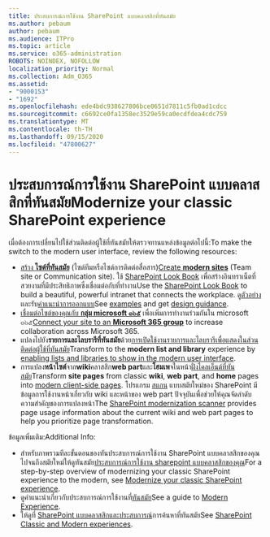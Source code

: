 ```yaml
---
title: ประสบการณ์การใช้งาน SharePoint แบบคลาสสิกที่ทันสมัย
ms.author: pebaum
author: pebaum
ms.audience: ITPro
ms.topic: article
ms.service: o365-administration
ROBOTS: NOINDEX, NOFOLLOW
localization_priority: Normal
ms.collection: Adm_O365
ms.assetid:
- "9000153"
- "1692"
ms.openlocfilehash: ede4bdc938627806bce0651d7811c5fb0ad1cdcc
ms.sourcegitcommit: c6692ce0fa1358ec3529e59ca0ecdfdea4cdc759
ms.translationtype: MT
ms.contentlocale: th-TH
ms.lasthandoff: 09/15/2020
ms.locfileid: "47800627"
---
```

# <a name="modernize-your-classic-sharepoint-experience"></a><span data-ttu-id="ab3c9-102">ประสบการณ์การใช้งาน SharePoint แบบคลาสสิกที่ทันสมัย</span><span class="sxs-lookup"><span data-stu-id="ab3c9-102">Modernize your classic SharePoint experience</span></span>

<span data-ttu-id="ab3c9-103">เมื่อต้องการเปลี่ยนไปใช้ส่วนติดต่อผู้ใช้ที่ทันสมัยให้ตรวจทานแหล่งข้อมูลต่อไปนี้:</span><span class="sxs-lookup"><span data-stu-id="ab3c9-103">To make the switch to the modern user interface, review the following resources:</span></span>

- <span data-ttu-id="ab3c9-104">[สร้าง **ไซต์ที่ทันสมัย**](https://support.office.com/article/create-a-team-site-in-sharepoint-ef10c1e7-15f3-42a3-98aa-b5972711777d) (ไซต์ทีมหรือไซต์การติดต่อสื่อสาร)</span><span class="sxs-lookup"><span data-stu-id="ab3c9-104">[Create **modern sites**](https://support.office.com/article/create-a-team-site-in-sharepoint-ef10c1e7-15f3-42a3-98aa-b5972711777d) (Team site or Communication site).</span></span> <span data-ttu-id="ab3c9-105">ใช้ [SharePoint Look Book](https://lookbook.microsoft.com/assets/SharePoint_lookbook_2019.pdf) เพื่อสร้างอินทราเน็ตที่สวยงามที่มีประสิทธิภาพซึ่งเชื่อมต่อกับที่ทำงาน</span><span class="sxs-lookup"><span data-stu-id="ab3c9-105">Use the [SharePoint Look Book](https://lookbook.microsoft.com/assets/SharePoint_lookbook_2019.pdf) to build a beautiful, powerful intranet that connects the workplace.</span></span> <span data-ttu-id="ab3c9-106">ดู[ตัวอย่าง](https://lookbook.microsoft.com/)และรับ[คำแนะนำการออกแบบ](https://spdesign.azurewebsites.net/)</span><span class="sxs-lookup"><span data-stu-id="ab3c9-106">See [examples](https://lookbook.microsoft.com/) and get [design guidance](https://spdesign.azurewebsites.net/).</span></span>
- <span data-ttu-id="ab3c9-107">[เชื่อมต่อไซต์ของคุณกับ **กลุ่ม microsoft ๓๖๕**](https://docs.microsoft.com/sharepoint/dev/transform/modernize-connect-to-office365-group) เพื่อเพิ่มการทำงานร่วมกันใน microsoft ๓๖๕</span><span class="sxs-lookup"><span data-stu-id="ab3c9-107">[Connect your site to an **Microsoft 365 group**](https://docs.microsoft.com/sharepoint/dev/transform/modernize-connect-to-office365-group) to increase collaboration across Microsoft 365.</span></span>
- <span data-ttu-id="ab3c9-108">แปลงไปยัง**รายการและไลบรารีที่ทันสมัย**ด้วย[การเปิดใช้งานรายการและไลบรารีเพื่อแสดงในส่วนติดต่อผู้ใช้ที่ทันสมัย](https://docs.microsoft.com/sharepoint/dev/transform/modernize-userinterface-lists-and-libraries)</span><span class="sxs-lookup"><span data-stu-id="ab3c9-108">Transform to the **modern list and library** experience by [enabling lists and libraries to show in the modern user interface](https://docs.microsoft.com/sharepoint/dev/transform/modernize-userinterface-lists-and-libraries).</span></span>
- <span data-ttu-id="ab3c9-109">การแปลง**หน้าไซต์**จาก**wiki**คลาสสิก**web part**และ**โฮมเพ**จในหน้า[ฝั่งไคลเอ็นต์ที่ทันสมัย](https://docs.microsoft.com/sharepoint/dev/transform/modernize-userinterface-site-pages)</span><span class="sxs-lookup"><span data-stu-id="ab3c9-109">Transform **site pages** from classic **wiki**, **web part**, and **home** pages into [modern client-side pages](https://docs.microsoft.com/sharepoint/dev/transform/modernize-userinterface-site-pages).</span></span> <span data-ttu-id="ab3c9-110">โปรแกรม [สแกน](https://docs.microsoft.com/sharepoint/dev/transform/modernize-scanner) แบบสมัยใหม่ของ SharePoint มีข้อมูลการใช้งานหน้าเกี่ยวกับ wiki และหน้าของ web part ปัจจุบันเพื่อช่วยให้คุณจัดลำดับความสำคัญของการแปลงหน้า</span><span class="sxs-lookup"><span data-stu-id="ab3c9-110">The [SharePoint modernization scanner](https://docs.microsoft.com/sharepoint/dev/transform/modernize-scanner) provides page usage information about the current wiki and web part pages to help you prioritize page transformation.</span></span>

<span data-ttu-id="ab3c9-111">ข้อมูลเพิ่มเติม:</span><span class="sxs-lookup"><span data-stu-id="ab3c9-111">Additional Info:</span></span>

- <span data-ttu-id="ab3c9-112">สำหรับภาพรวมทีละขั้นตอนของทันประสบการณ์การใช้งาน SharePoint แบบคลาสสิกของคุณไปจนถึงสมัยใหม่ให้ดูทันสมัย[ประสบการณ์การใช้งาน sharepoint แบบคลาสสิกของคุณ](https://docs.microsoft.com/sharepoint/dev/transform/modernize-classic-sites)</span><span class="sxs-lookup"><span data-stu-id="ab3c9-112">For a step-by-step overview of modernizing your classic SharePoint experience to the modern, see [Modernize your classic SharePoint experience](https://docs.microsoft.com/sharepoint/dev/transform/modernize-classic-sites).</span></span>
- <span data-ttu-id="ab3c9-113">ดูคำแนะนำเกี่ยวกับประสบการณ์การใช้งานที่[ทันสมัย](https://docs.microsoft.com/sharepoint/guide-to-sharepoint-modern-experience)</span><span class="sxs-lookup"><span data-stu-id="ab3c9-113">See a guide to [Modern Experience](https://docs.microsoft.com/sharepoint/guide-to-sharepoint-modern-experience).</span></span>
- <span data-ttu-id="ab3c9-114">ให้ดูที่ [SharePoint แบบคลาสสิกและประสบการณ์](https://support.office.com/article/sharepoint-classic-and-modern-experiences-5725c103-505d-4a6e-9350-300d3ec7d73f)การค้นหาที่ทันสมัย</span><span class="sxs-lookup"><span data-stu-id="ab3c9-114">See [SharePoint Classic and Modern experiences](https://support.office.com/article/sharepoint-classic-and-modern-experiences-5725c103-505d-4a6e-9350-300d3ec7d73f).</span></span>
